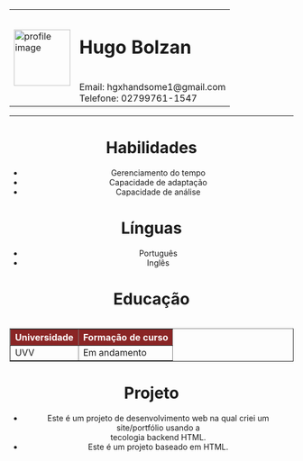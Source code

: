 <!DOCTYPE html>
<head>
    <meta charset="UTF-8">
    <meta http-equiv="X-UA-Compatible" content="IE=chrome">
    <meta name="viewport" content="width=device-width,
    inicial-scale=1.0">
    <title>Portfólio</title>
    </head>
<body>
    <header>
       <table>
        <tr>
            <td>
<img src="https://www.freeiconspng.com/thumbs/profile-icon-png/profile-icon-9.png"  width="100px" alt="profile image">
            </td>
            <td>
                <h1>Hugo Bolzan</h1><br>
                Email: hgxhandsome1@gmail.com <br>
                Telefone: 02799761-1547
            </td>
        </tr>
       </table> 
     <hr>
     <td>
        <table>
            <h1>Habilidades</h1>
            <ul>
                <li>Gerenciamento do tempo</li>
                <li>Capacidade de adaptação</li>
                <li>Capacidade de análise</li>
            </ul>
            <h1>Línguas</h1>
            <ul>
            <li>Português</li>
            <li>Inglês</li>
            </ul>
            <h1>Educação</h1>
            <table border="1" align="center">
                <tr style="background-color: rgb(138, 37, 37); color:rgb(255, 255, 255)">
                    <th>Universidade</th>
                    <th>Formação de curso</th>
                </tr>
                <tr>
                    <td>UVV</td>
                    <td>Em andamento</td>
                </tr>
            </table>
            <h1>Projeto</h1>
    <ul>
        <li>
            Este é um projeto de desenvolvimento web na qual criei um site/portfólio usando a <br> tecologia backend HTML.</li>
            <li>Este é um projeto baseado em HTML.</li>
        </ul>
        </table>
     </td>
    </body>
    </html>
    
           
            
